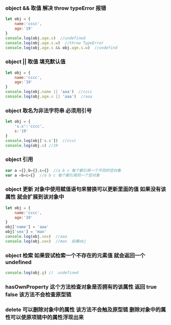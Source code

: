 ### object && 取值 解决 throw typeError 报错
```js
let obj = {
    name:'cccc',
    age:'19'
}
console.log(obj.age.s)  //undefined
console.log(obj.age.s.w)  //throw TypeError
console.log(obj.age.s && obj.age.s.w)  //undefind
```
### object || 取值 填充默认值
```js
let obj = {
    name:'cccc',
    age:'19'
}
console.log(obj.name || 'aaa')  //cccc
console.log(obj.age.s || 'aaa')  //aaa
```
### object 取名为非法字符串 必须用引号
```js
let obj = {
    's.s':'cccc',
    s:'19'
}
console.log(obj['s.s'])  //cccc
console.log(obj.s) //19
```
### object 引用
```js
var a ={},b={},c={}  //a b c 每个都引用一个不同的空对象
var a =b=c={}  //a b c 每个都引用同一个空对象
```
### object 更新 对象中使用赋值语句来替换可以更新里面的值 如果没有该属性 就会扩展到该对象中
```js
let obj = {
    name:'cccc',
    age:'19'
}
obj['name'] = 'aaa'
obj['sex'] = 'man'
console.log(obj.sex)  //aaa
console.log(obj.sex)  //man  如果obj
```
### object 检索 如果尝试检索一个不存在的元素值 就会返回一个undefined
```js
console.log(obj.g) //  undefined
```
### hasOwnProperty 这个方法检查对象是否拥有的该属性 返回 true false 该方法不会检查原型链
### delete 可以删除对象中的属性 该方法不会触及原型链 删除对象中的属性可以使原项链中的属性浮现出来